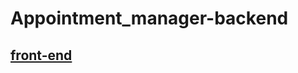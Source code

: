 # Appointment_manager-backend
## [front-end](https://github.com/yhhuangfrank/Appointment_manager_frontend)